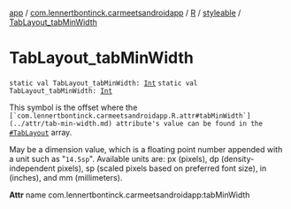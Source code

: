 [app](../../../index.md) / [com.lennertbontinck.carmeetsandroidapp](../../index.md) / [R](../index.md) / [styleable](index.md) / [TabLayout_tabMinWidth](./-tab-layout_tab-min-width.md)

# TabLayout_tabMinWidth

`static val TabLayout_tabMinWidth: `[`Int`](https://kotlinlang.org/api/latest/jvm/stdlib/kotlin/-int/index.html)
`static val TabLayout_tabMinWidth: `[`Int`](https://kotlinlang.org/api/latest/jvm/stdlib/kotlin/-int/index.html)

This symbol is the offset where the ``[`com.lennertbontinck.carmeetsandroidapp.R.attr#tabMinWidth`](../attr/tab-min-width.md) attribute's value can be found in the ``[`#TabLayout`](-tab-layout.md) array.

May be a dimension value, which is a floating point number appended with a unit such as "`14.5sp`". Available units are: px (pixels), dp (density-independent pixels), sp (scaled pixels based on preferred font size), in (inches), and mm (millimeters).

**Attr**
name com.lennertbontinck.carmeetsandroidapp:tabMinWidth

